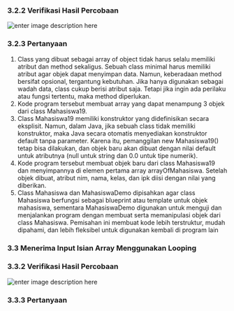 
### 3.2.2 Verifikasi Hasil Percobaan
![enter image description here](https://i.ibb.co.com/q3Gshwhm/Screenshot-2025-02-27-101713.png)

### 3.2.3 Pertanyaan
1. Class yang dibuat sebagai array of object tidak harus selalu memiliki atribut dan method sekaligus.
Sebuah class minimal harus memiliki atribut agar objek dapat menyimpan data. Namun, keberadaan method bersifat opsional, tergantung kebutuhan. Jika hanya digunakan sebagai wadah data, class cukup berisi atribut saja. Tetapi jika ingin ada perilaku atau fungsi tertentu, maka method diperlukan.
2. Kode program tersebut membuat array yang dapat menampung 3 objek dari class Mahasiswa19. 
3. Class Mahasiswa19 memiliki konstruktor yang didefinisikan secara eksplisit. Namun, dalam Java, jika sebuah class tidak memiliki konstruktor, maka Java secara otomatis menyediakan konstruktor default tanpa parameter. Karena itu, pemanggilan new Mahasiswa19() tetap bisa dilakukan, dan objek baru akan dibuat dengan nilai default untuk atributnya (null untuk string dan 0.0 untuk tipe numerik).
4. Kode program tersebut membuat objek baru dari class Mahasiswa19 dan menyimpannya di elemen pertama array arrayOfMahasiswa. Setelah objek dibuat, atribut nim, nama, kelas, dan ipk diisi dengan nilai yang diberikan.
5. Class Mahasiswa dan MahasiswaDemo dipisahkan agar class Mahasiswa berfungsi sebagai blueprint atau template untuk objek mahasiswa, sementara MahasiswaDemo digunakan untuk menguji dan menjalankan program dengan membuat serta memanipulasi objek dari class Mahasiswa. Pemisahan ini membuat kode lebih terstruktur, mudah dipahami, dan lebih fleksibel untuk digunakan kembali di program lain

### 3.3 Menerima Input Isian Array Menggunakan Looping
### 3.3.2 Verifikasi Hasil Percobaan
![enter image description here](https://i.ibb.co.com/vxCnLwnP/Screenshot-2025-02-27-104819.png)
### 3.3.3 Pertanyaan